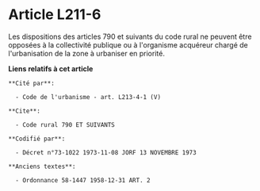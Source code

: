 # Article L211-6

Les dispositions des articles 790 et suivants du code rural ne peuvent être opposées à la collectivité publique ou à
l'organisme acquéreur chargé de l'urbanisation de la zone à urbaniser en priorité.

**Liens relatifs à cet article**

	**Cité par**:

	  - Code de l'urbanisme - art. L213-4-1 (V)

	**Cite**:

	  - Code rural 790 ET SUIVANTS

	**Codifié par**:

	  - Décret n°73-1022 1973-11-08 JORF 13 NOVEMBRE 1973

	**Anciens textes**:

	  - Ordonnance 58-1447 1958-12-31 ART. 2
